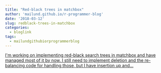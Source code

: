 ```yaml
---
title: "Red-black trees in matchbox"
author: 'mailund.github.io/r-programmer-blog'
date: '2018-03-12'
slug: redblack-trees-in-matchbox
categories:
  - bloglink
tags:
  - mailundgithubiorprogrammerblog
---
```


[I'm working on implementing red-black search trees in matchbox and have managed most of it by now. I still need to implement deletion and the re-balancing code for handling those, but I have insertion up and...<click to read more>](https://mailund.github.io/r-programmer-blog/2018/03/12/red-black-trees-in-matchbox/)

